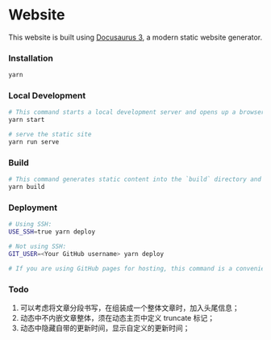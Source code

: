 # Website

This website is built using [Docusaurus 3](https://docusaurus.io/), a modern static website generator.

### Installation

```sh
yarn
```

### Local Development

```sh
# This command starts a local development server and opens up a browser window. Most changes are reflected live without having to restart the server.
yarn start

# serve the static site
yarn run serve
```

### Build

```sh
# This command generates static content into the `build` directory and can be served using any static contents hosting service.
yarn build
```

### Deployment

```sh
# Using SSH:
USE_SSH=true yarn deploy

# Not using SSH:
GIT_USER=<Your GitHub username> yarn deploy

# If you are using GitHub pages for hosting, this command is a convenient way to build the website and push to the `gh-pages` branch.
```

### Todo

1. 可以考虑将文章分段书写，在组装成一个整体文章时，加入头尾信息；
2. 动态中不内嵌文章整体，须在动态主页中定义 truncate 标记；
3. 动态中隐藏自带的更新时间，显示自定义的更新时间；